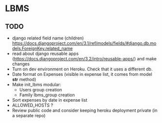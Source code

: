 # LBMS

## TODO

- django related field name (children) https://docs.djangoproject.com/en/3.1/ref/models/fields/#django.db.models.ForeignKey.related_name
- read about django reusable apps (https://docs.djangoproject.com/en/3.2/intro/reusable-apps/) and make changes
- Turn on dev environment on Heroku. Check that it uses a different db.
- Date format on Expenses (visible in expense list, it comes from model __str__ method)
- Make init_lbms modular:
  - Users group creation
  - Family lbms_group creation
- Sort expenses by date in expense list
- ALLOWED_HOSTS ?
- Review public code and consider keeping heroku deployment private (in a separate repo)
